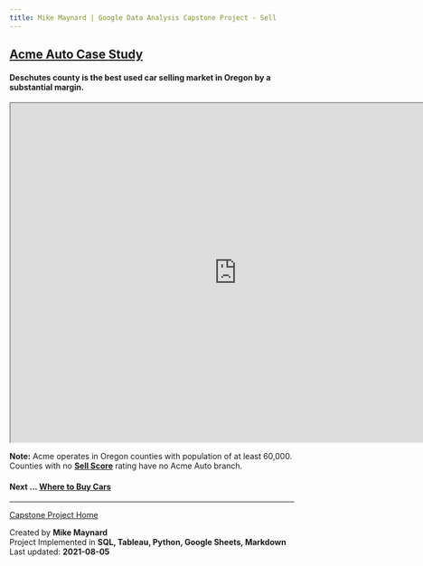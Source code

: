 ```yaml
---
title: Mike Maynard | Google Data Analysis Capstone Project - Sell
---
```

## [Acme Auto Case Study](/capstone/)

#### Deschutes county is the best used car selling market in Oregon by a substantial margin.

<IFRAME SRC="https://public.tableau.com/views/capstone_16278859884250/Joy2?:language=en-US&:display_count=n&:origin=viz_share_link&:showVizHome=no" WIDTH=800 HEIGHT=600></IFRAME>

**Note:** Acme operates in Oregon counties with population of at least 60,000. Counties with no <B>[Sell Score](../metrics/sell_score.html)</B> rating have no Acme Auto branch.

#### Next ... [Where to Buy Cars](buy.html)

---
[Capstone Project Home](/capstone/)

Created by **Mike Maynard**<BR>
Project Implemented in **SQL, Tableau, Python, Google Sheets, Markdown**<BR>
Last updated:  **2021-08-05**
